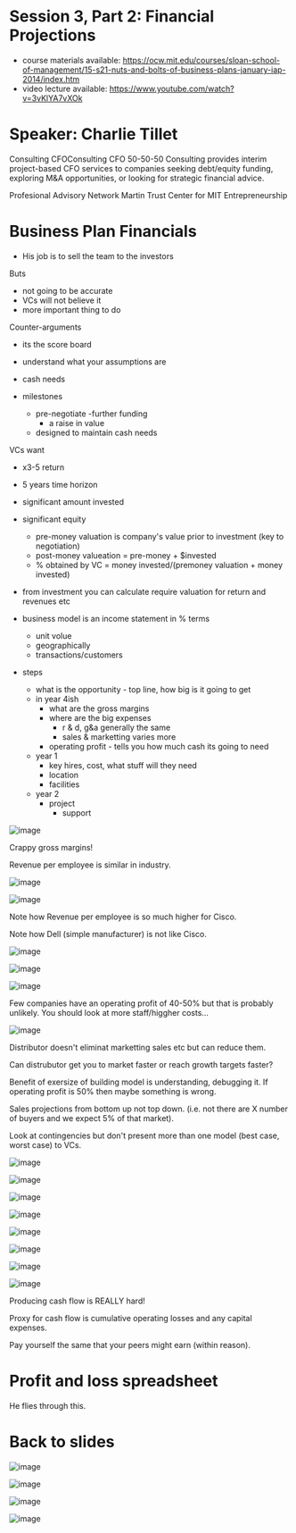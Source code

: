 

# Session 3, Part 2: Financial Projections

* course materials available: https://ocw.mit.edu/courses/sloan-school-of-management/15-s21-nuts-and-bolts-of-business-plans-january-iap-2014/index.htm
* video lecture available: https://www.youtube.com/watch?v=3vKlYA7vXOk

# Speaker: Charlie Tillet


Consulting CFOConsulting CFO
        50-50-50 Consulting provides interim project-based CFO services to companies seeking debt/equity funding, exploring M&A opportunities, or looking for strategic financial advice.

Profesional Advisory Network
Martin Trust Center for MIT Entrepreneurship


# Business Plan Financials


- His job is to sell the team to the investors

Buts
- not going to be accurate
- VCs will not believe it
- more important thing to do

Counter-arguments
- its the score board
- understand what your assumptions are
- cash needs

- milestones
	- pre-negotiate 
		-further funding
		- a raise in value
	- designed to maintain cash needs


VCs want
- x3-5 return
- 5 years time horizon
- significant amount invested
- significant equity
	- pre-money valuation is company's value prior to investment (key to negotiation)
	- post-money valueation = pre-money + $invested
	- % obtained by VC = money invested/(premoney valuation + money invested)

- from investment you can calculate require valuation for return and revenues etc

- business model is an income statement in % terms
	- unit volue
	- geographically
	- transactions/customers


- steps
	- what is the opportunity - top line, how big is it going to get
	- in year 4ish 
		- what are the gross margins
		- where are the big expenses
			- r & d, g&a generally the same
			- sales & marketting varies more
		- operating profit - tells you how much cash its going to need
	- year 1
		- key hires, cost, what stuff will they need
		- location
		- facilities
	- year 2
		- project 
			- support



![image](https://user-images.githubusercontent.com/62838185/152057148-8cb1d1ae-5db0-4ec4-b93b-f76fb4a522ea.png)

Crappy gross margins!

Revenue per employee is similar in industry.

![image](https://user-images.githubusercontent.com/62838185/152057394-76f9bffd-22eb-4e27-b6cb-f1db03646558.png)

![image](https://user-images.githubusercontent.com/62838185/152057523-0e8d9dc7-ae3a-42c7-a334-bd3d6ff15a74.png)

Note how Revenue per employee is so much higher for Cisco.

Note how Dell (simple manufacturer) is not like Cisco.

![image](https://user-images.githubusercontent.com/62838185/152057677-fe2e2f3d-5f44-4219-ab29-6cae5ebb8397.png)

![image](https://user-images.githubusercontent.com/62838185/152057756-13d09529-1688-4442-ba8e-55225af42f0e.png)

![image](https://user-images.githubusercontent.com/62838185/152058000-024bf288-0f13-49e1-bfbb-d7aafb23ba0a.png)

Few companies have an operating profit of 40-50% but that is probably unlikely. You should look at more staff/higgher costs...

![image](https://user-images.githubusercontent.com/62838185/152058361-819fd7f8-6c14-4992-a1e6-ddd5590a2485.png)

Distributor doesn't eliminat marketting sales etc but can reduce them.

Can distrubutor get you to market faster or reach growth targets faster?

Benefit of exersize of building model is understanding, debugging it. If operating profit is 50% then maybe something is wrong.

Sales projections from bottom up not top down. (i.e. not there are X number of buyers and we expect 5% of that market).

Look at contingencies but don't present more than one model (best case, worst case) to VCs.

![image](https://user-images.githubusercontent.com/62838185/152058996-26ddf363-d694-4948-a2a2-d9afcba61a59.png)

![image](https://user-images.githubusercontent.com/62838185/152059083-af127a72-7b5c-42ac-9998-af7d420c4dd5.png)

![image](https://user-images.githubusercontent.com/62838185/152059414-b8cf4d7e-2d6e-49c9-bdb2-0095846917d6.png)

![image](https://user-images.githubusercontent.com/62838185/152059467-4f8f26e7-03ec-4162-97ef-5b9f4829e756.png)

![image](https://user-images.githubusercontent.com/62838185/152059610-6c5b7bdb-2d63-4e7f-89c8-35254944e914.png)

![image](https://user-images.githubusercontent.com/62838185/152059671-632ae4d0-9edd-4ee8-a1bb-7aceba33bfc3.png)

![image](https://user-images.githubusercontent.com/62838185/152059715-e2078fdb-df00-4d7f-b683-4f423f5f290d.png)

![image](https://user-images.githubusercontent.com/62838185/152059760-9e0f75f5-5bed-4a15-80b5-4ad16734285e.png)

Producing cash flow is REALLY hard!

Proxy for cash flow is cumulative operating losses and any capital expenses.

Pay yourself the same that your peers might earn (within reason).

# Profit and loss spreadsheet

He flies through this.

# Back to slides

![image](https://user-images.githubusercontent.com/62838185/152061754-2d03ac6e-cdba-4bcc-83a2-9ac23c12d004.png)

![image](https://user-images.githubusercontent.com/62838185/152061796-d49e438a-0cd4-4c48-b307-4050bc80bccd.png)

![image](https://user-images.githubusercontent.com/62838185/152061865-f89af941-2f4d-4458-b89d-4dd3763e36f2.png)

![image](https://user-images.githubusercontent.com/62838185/152061983-06a8ad80-2345-44fd-a5df-1e76660a8010.png)














